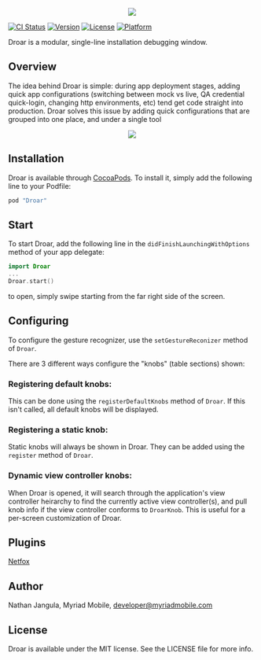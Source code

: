 <p align="center">
<img src="https://raw.githubusercontent.com/myriadmobile/Droar/master/Github/DroarLogo.png">
</p>

[![CI Status](http://img.shields.io/travis/myriadmobile/Droar.svg?style=flat)](https://travis-ci.org/myriadmobile/Droar)
[![Version](https://img.shields.io/cocoapods/v/Droar.svg?style=flat)](http://cocoapods.org/pods/Droar)
[![License](https://img.shields.io/cocoapods/l/Droar.svg?style=flat)](http://cocoapods.org/pods/Droar)
[![Platform](https://img.shields.io/cocoapods/p/Droar.svg?style=flat)](http://cocoapods.org/pods/Droar)

Droar is a modular, single-line installation debugging window.

## Overview

The idea behind Droar is simple: during app deployment stages, adding quick app configurations (switching between mock vs live, QA credential quick-login, changing http environments, etc) tend get code straight into production.  Droar solves this issue by adding quick configurations that are grouped into one place, and under a single tool

<p align="center">
<img src="https://media.giphy.com/media/7FfNceqr7lhqyqsrW6/giphy.gif">
</p>

## Installation

Droar is available through [CocoaPods](http://cocoapods.org). To install
it, simply add the following line to your Podfile:

```ruby
pod "Droar"
```

## Start

To start Droar, add the following line in the `didFinishLaunchingWithOptions` method of your app delegate:

```swift
import Droar
...
Droar.start()
```

to open, simply swipe starting from the far right side of the screen.

## Configuring

To configure the gesture recognizer, use the `setGestureReconizer` method of `Droar`.

There are 3 different ways configure the "knobs" (table sections) shown:

### Registering default knobs:
This can be done using the `registerDefaultKnobs` method of `Droar`.  If this isn't called, all default knobs will be displayed.

### Registering a static knob:
Static knobs will always be shown in Droar.  They can be added using the `register` method of `Droar`.

### Dynamic view controller knobs:
When Droar is opened, it will search through the application's view controller heirarchy to find the currently active view controller(s), and pull knob info if the view controller conforms to `DroarKnob`.  This is useful for a per-screen customization of Droar.

## Plugins

[Netfox](https://github.com/myriadmobile/netfox-Droar)

## Author

Nathan Jangula, Myriad Mobile, developer@myriadmobile.com

## License

Droar is available under the MIT license. See the LICENSE file for more info.


